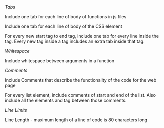*Tabs*

Include one tab for each line of body of functions in js files 

Include one tab for each line of body of the CSS element

For every new start tag to end tag, include one tab for every line inside the tag. Every new tag inside a tag includes an extra tab inside that tag.

*Whitespace*

Include whitespace between arguments in a function


*Comments*

Include Comments that describe the functionality of the code for the web page

For every list element, include comments of start and end of the list. Also include all the elements and tag between those comments.


*Line Limits*

Line Length - maximum length of a line of code is 80 characters long
